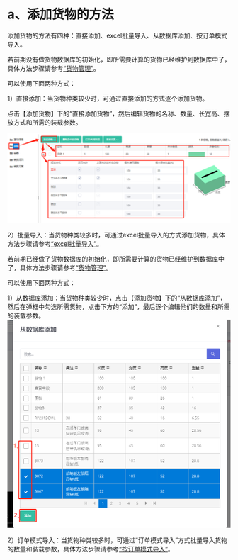 # a、添加货物的方法

添加货物的方法有四种：直接添加、excel批量导入、从数据库添加、按订单模式导入。

若前期没有做货物数据库的初始化，即所需要计算的货物已经维护到数据库中了，具体方法步骤请参考[“货物管理”](https://doc.zhuangxiang.com/page/goods%20manage.html)。

可以使用下面两种方式：

1）直接添加：当货物种类较少时，可通过直接添加的方式逐个添加货物。

点击【添加货物】下的“直接添加货物”，然后编辑货物的名称、数量、长宽高、摆放方式和所需的装载参数。

![](../../../../.gitbook/assets/17%20%281%29.png)

2）批量导入：当货物种类较多时，可通过excel批量导入的方式添加货物，具体方法步骤请参考[“excel批量导入”](https://doc.zhuangxiang.com/page/goods/add%20way/Pi%20Liang.html)。

若前期已经做了货物数据库的初始化，即所需要计算的货物已经维护到数据库中了，具体方法步骤请参考[“货物管理”](https://doc.zhuangxiang.com/page/goods%20manage.html)。

可以使用下面两种方式：

1）从数据库添加：当货物种类较少时，点击【添加货物】下的“从数据库添加”，然后在弹框中勾选所需货物，点击下方的“添加”，最后逐个编辑他们的数量和所需的装载参数。![](../../../../.gitbook/assets/24A.png)

2）订单模式导入：当货物种类较多时，可通过“订单模式导入”方式批量导入货物的数量和装载参数，具体方法步骤请参考[“按订单模式导入”](https://doc.zhuangxiang.com/page/goods/add%20way/Ding%20Dan.html)。

